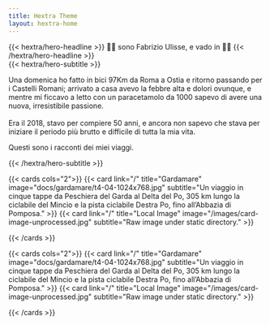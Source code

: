```yaml
---
title: Hextra Theme
layout: hextra-home
---
```




<div class="hx-mt-6 hx-mb-6">
{{< hextra/hero-headline >}}
  👋🏻  sono Fabrizio Ulisse, e vado in 🚴🏻
{{< /hextra/hero-headline >}}
</div>

<div class="hx-mb-6">
{{< hextra/hero-subtitle >}}

  Una domenica ho fatto in bici 97Km da Roma a Ostia e ritorno passando per i Castelli Romani; arrivato a casa avevo la febbre alta e dolori ovunque, e mentre mi ficcavo a letto con un paracetamolo da 1000 sapevo di avere una nuova, irresistibile passione. 
<br><br>
  Era il 2018, stavo per compiere 50 anni, e ancora non sapevo che stava per iniziare il periodo più brutto e difficile di tutta la mia vita.

  Questi sono i racconti dei miei viaggi.

{{< /hextra/hero-subtitle >}}

</div>



{{< cards cols="2">}}
  {{< card link="/" title="Gardamare" image="docs/gardamare/t4-04-1024x768.jpg" subtitle="Un viaggio in cinque tappe da Peschiera del Garda al Delta del Po, 305 km lungo la ciclabile del Mincio e la pista ciclabile Destra Po, fino all’Abbazia di Pomposa." >}}
  {{< card link="/" title="Local Image" image="/images/card-image-unprocessed.jpg" subtitle="Raw image under static directory." >}}

{{< /cards >}}


{{< cards cols="2">}}
  {{< card link="/" title="Gardamare" image="docs/gardamare/t4-04-1024x768.jpg" subtitle="Un viaggio in cinque tappe da Peschiera del Garda al Delta del Po, 305 km lungo la ciclabile del Mincio e la pista ciclabile Destra Po, fino all’Abbazia di Pomposa." >}}
  {{< card link="/" title="Local Image" image="/images/card-image-unprocessed.jpg" subtitle="Raw image under static directory." >}}

{{< /cards >}}


